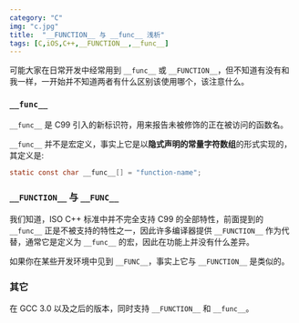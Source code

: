 ```yaml
---
category: "C"
img: "c.jpg"
title:  "__FUNCTION__ 与 __func__ 浅析"
tags: [C,iOS,C++,__FUNCTION__,__func__]
---
```

可能大家在日常开发中经常用到 `__func__` 或 `__FUNCTION__`，但不知道有没有和我一样，一开始并不知道两者有什么区别该使用哪个，该注意什么。

### `__func__`

`__func__` 是 C99 引入的新标识符，用来报告未被修饰的正在被访问的函数名。

`__func__` 并不是宏定义，事实上它是以**隐式声明的常量字符数组**的形式实现的，其定义是:

```c
static const char __func__[] = "function-name";
```


### `__FUNCTION__` 与 `__FUNC__`

我们知道，ISO C++ 标准中并不完全支持 C99 的全部特性，前面提到的 `__func__` 正是不被支持的特性之一，因此许多编译器提供 `__FUNCTION__` 作为代替，通常它是定义为 `__func__` 的宏，因此在功能上并没有什么差异。

如果你在某些开发环境中见到 `__FUNC__`，事实上它与 `__FUNCTION__` 是类似的。

### 其它

在 GCC 3.0 以及之后的版本，同时支持 `__FUNCTION__` 和 `__func__`。





